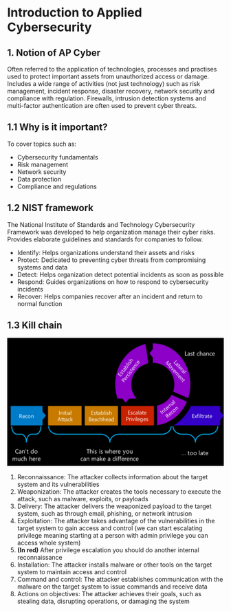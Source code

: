 # Introduction to Applied Cybersecurity

## 1. Notion of AP Cyber

Often referred to the application of technologies, processes and practises used to protect important assets from unauthorized access or damage.
Includes a wide range of activities (not just technology) such as risk management, incident response, disaster recovery, network security and compliance with regulation. Firewalls, intrusion detection systems and multi-factor authentication are often used to prevent cyber threats.

## 1.1 Why is it important?

To cover topics such as:

- Cybersecurity fundamentals
- Risk management
- Network security
- Data protection
- Compliance and regulations

## 1.2 NIST framework

The National Institute of Standards and Technology Cybersecurity Framework was developed to help organization manage their cyber risks. Provides elaborate guidelines and standards for companies to follow.

- Identify: Helps organizations understand their assets and risks
- Protect: Dedicated to preventing cyber threats from compromising systems and data
- Detect: Helps organization detect potential incidents as soon as possible
- Respond: Guides organizations on how to respond to cybersecurity incidents
- Recover: Helps companies recover after an incident and return to normal function

## 1.3 Kill chain
![kill-chain](./assets/image.png)

1. Reconnaissance: The attacker collects information about the target system and its vulnerabilities
2. Weaponization: The attacker creates the tools necessary to execute the attack, such as malware, exploits, or payloads
3. Delivery: The attacker delivers the weaponized payload to the target system, such as through email, phishing, or network intrusion
4. Exploitation: The attacker takes advantage of the vulnerabilities in the target system to gain access and control (we can start escalating privilege meaning starting at a person with admin privilege you can access whole system)
5. **(In red)** After privilege escalation you should do another internal reconnaissance  
6. Installation: The attacker installs malware or other tools on the target system to maintain access and control
7. Command and control: The attacker establishes communication with the malware on the target system to issue commands and receive data
8. Actions on objectives: The attacker achieves their goals, such as stealing data, disrupting operations, or damaging the system